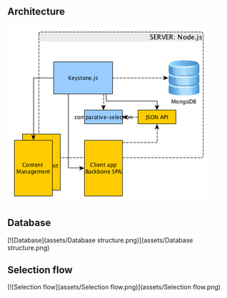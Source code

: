 ## Architecture

![Architecture](assets/Architecture.png)

## Database

[![Database](assets/Database structure.png)](assets/Database structure.png)

## Selection flow

[![Selection flow](assets/Selection flow.png)](assets/Selection flow.png)
